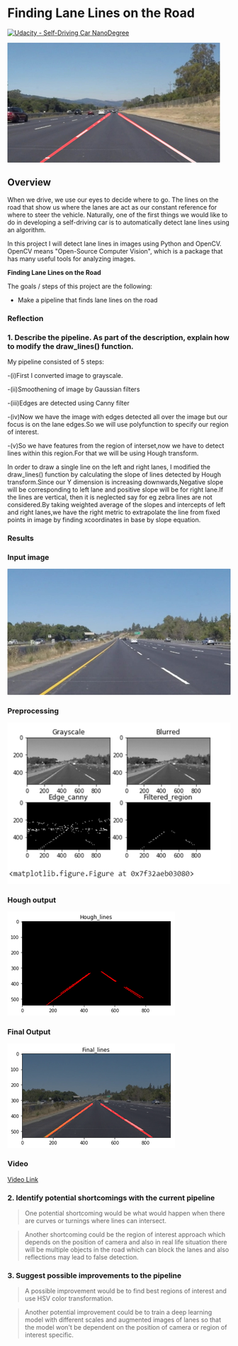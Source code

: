 # **Finding Lane Lines on the Road** 
[![Udacity - Self-Driving Car NanoDegree](https://s3.amazonaws.com/udacity-sdc/github/shield-carnd.svg)](http://www.udacity.com/drive)

<img src="examples/laneLines_thirdPass.jpg" width="480" alt="Combined Image" />

Overview
---

When we drive, we use our eyes to decide where to go.  The lines on the road that show us where the lanes are act as our constant reference for where to steer the vehicle.  Naturally, one of the first things we would like to do in developing a self-driving car is to automatically detect lane lines using an algorithm.

In this project I will detect lane lines in images using Python and OpenCV.  OpenCV means "Open-Source Computer Vision", which is a package that has many useful tools for analyzing images.  


**Finding Lane Lines on the Road**

The goals / steps of this project are the following:
* Make a pipeline that finds lane lines on the road



### Reflection

### 1. Describe the pipeline. As part of the description, explain how to modify the draw_lines() function.

My pipeline consisted of 5 steps:

-(i)First I converted image to grayscale.

-(ii)Smoothening of image by Gaussian filters

-(iii)Edges are detected using Canny filter

-(iv)Now we have the image with edges detected all over the image but our focus is on the lane edges.So we will use polyfunction to specify our region of interest.

-(v)So we have features from the region of interset,now we have to detect lines within this region.For that we will be using Hough transform.

In order to draw a single line on the left and right lanes, I modified the draw_lines() function by calculating the slope of lines detected by Hough transform.Since our Y dimension is increasing downwards,Negative slope will be corresponding to left lane and positive slope will be for right lane.If the lines are vertical, then it is neglected say for eg zebra lines are not considered.By taking weighted average of the slopes and intercepts of left and right lanes,we have the right metric to extrapolate the line from fixed points in image by finding xcoordinates in base by slope equation.

### Results

### Input image
![alt text](https://github.com/hari1106/Lane-Detection-Autonomous-Car/blob/master/test_images/solidYellowLeft.jpg)
### Preprocessing
![alt text](https://github.com/hari1106/Lane-Detection-Autonomous-Car/blob/master/writeup_images/filters.png)

### Hough output
![alt text](https://github.com/hari1106/Lane-Detection-Autonomous-Car/blob/master/writeup_images/hough.png)

### Final Output
![alt text](https://github.com/hari1106/Lane-Detection-Autonomous-Car/blob/master/writeup_images/final.png)

### Video
[Video Link](https://github.com/hari1106/Lane-Detection-Autonomous-Car/blob/master/test_videos_output/solidWhiteRight.mp4)

### 2. Identify potential shortcomings with the current pipeline

>One potential shortcoming would be what would happen when there are curves or turnings where lines can intersect.

>Another shortcoming could be the region of interest approach which depends on the position of camera and also in real life situation there will be multiple objects in the road which can block the lanes and also reflections may lead to false detection.


### 3. Suggest possible improvements to the pipeline

>A possible improvement would be to find best regions of interest and use HSV color transformation.

>Another potential improvement could be to train a deep learning model with different scales and augmented images of lanes so that the model won't be dependent on the position of camera or region of interest specific.
